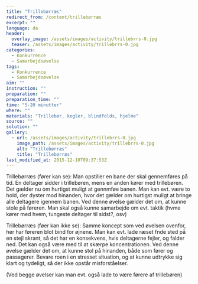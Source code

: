 ```yaml
---
title: "Trillebørræs"
redirect_from: /content/trillebørræs
excerpt: ""
language: da
header:
  overlay_image: /assets/images/activity/trillebrrs-0.jpg
  teaser: /assets/images/activity/trillebrrs-0.jpg
categories: 
  - Konkurrence
  - Samarbejdsøvelse
tags: 
  - Konkurrence
  - Samarbejdsøvelse
aim: ""
instruction: ""
preparation: ""
preparation_time: ""
time: "5-20 minutter"
where: ""
materials: "Trillebør, kegler, blindfolds, hjelme"
source: ""
solution: ""
gallery:
  - url: /assets/images/activity/trillebrrs-0.jpg
    image_path: /assets/images/activity/trillebrrs-0.jpg
    alt: "Trillebørræs"
    title: "Trillebørræs"
last_modified_at: 2015-12-10T09:37:53Z
---
```

Trillebørræs (fører kan se): Man opstiller en bane der skal gennemføres på tid. En deltager sidder i trillebøren, mens en anden kører med trillebøren. Det gælder nu om hurtigst muligt at gennmføe banen. Man kan evt. være to hold, der dyster mod hinanden, hvor det gælder om hurtigst muligt at bringe alle deltagere igennem banen. Ved denne øvelse gælder det om, at kunne stole på føreren. Man skal også kunne samarbejde om evt. taktik (hvme kører med hvem, tungeste deltager til sidst?, osv)

Trillebørræs (føer kan ikke se): Samme koncept som ved øvelsen ovenfor, her har føreren blot bind for øjnene. Man kan evt. lade ræset fnde sted på en stejl skrant, så det har en konsekvens, hvis deltagerne fejler, og falder ned. Det kan også være med til at skærpe koncentrationen. Ved denne øvelse gælder det om, at kunne stol på hinanden, både som fører og passagerer. Bevare roen i en stresset situation, og at kunne udtrykke sig klart og tydeligt, så der ikke opstår misforståelser.

(Ved begge øvelser kan man evt. også lade to være førere af trillebøren)
